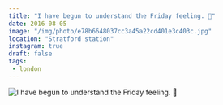 ```yaml
---
title: "I have begun to understand the Friday feeling. 🍃"
date: 2016-08-05
image: "/img/photo/e78b6648037cc3a45a22cd401e3c403c.jpg"
location: "Stratford station"
instagram: true
draft: false
tags:
 - london
---
```


![I have begun to understand the Friday feeling. 🍃](/img/photo/e78b6648037cc3a45a22cd401e3c403c.jpg)
